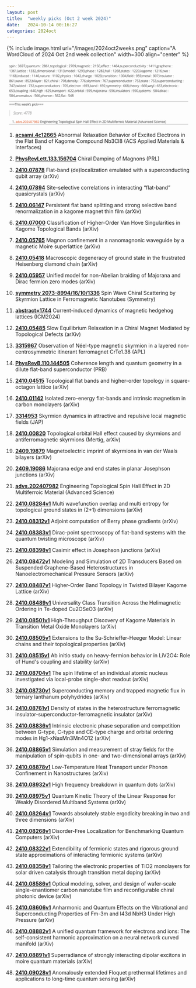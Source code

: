 ```yaml
---
layout: post
title:  "weekly picks (Oct 2 week 2024)"
date:   2024-10-14 00:16:27
categories: 2024oct
---
```



{% include image.html url="/images/2024oct2weeks.png" caption="A WordCloud of 2024 Oct 2nd week collection" width=300 align="center" %}

<img src="/images/2024oct2weeks-pick.png">





1. **[acsami.4c12665](https://pubs.acs.org/doi/full/10.1021/acsami.4c12665)** Abnormal Relaxation Behavior of Excited Electrons in the Flat Band of Kagome Compound Nb3Cl8 (ACS Applied Materials & Interfaces)



1. **[PhysRevLett.133.156704](https://journals.aps.org/prl/abstract/10.1103/PhysRevLett.133.156704)** Chiral Damping of Magnons (PRL)


1. **[2410.07878](https://arxiv.org/pdf/2410.07878)** Flat-band (de)localization emulated with a superconducting qubit array (arXiv)




1. **[2410.07894](https://arxiv.org/pdf/2410.07894)** Site-selective correlations in interacting “flat-band” quasicrystals (arXiv)


1. **[2410.06147](https://arxiv.org/pdf/2410.06147)** Persistent flat band splitting and strong selective band renormalization in a kagome magnet thin film (arXiv)


1. **[2410.07000](https://arxiv.org/pdf/2410.07000)** Classification of Higher-Order Van Hove Singularities in Kagome Topological Bands (arXiv)


1. **[2410.05765](https://arxiv.org/pdf/2410.05765)** Magnon confinement in a nanomagnonic waveguide by a magnetic Moire superlattice (arXiv)


1. **[2410.05418](https://arxiv.org/pdf/2410.05418)** Macroscopic degeneracy of ground state in the frustrated Heisenberg diamond chain (arXiv)


1. **[2410.05957](https://arxiv.org/pdf/2410.05957)** Unified model for non-Abelian braiding of Majorana and Dirac fermion zero modes (arXiv)


1. **[symmetry 2073-8994/16/10/1336](https://www.mdpi.com/2073-8994/16/10/1336)** Spin Wave Chiral Scattering by Skyrmion Lattice in Ferromagnetic Nanotubes (Symmetry)


1. **[abstract=1744](https://www.mitcongressi.it/abstracts-new/inc/make_pdf_abstract.php?IDabstract=1744)** Current-induced dynamics of magnetic hedgehog lattices (ICM2024)


1. **[2410.05485](https://arxiv.org/abs/2410.05485)** Slow Equilibrium Relaxation in a Chiral Magnet Mediated by Topological Defects (arXiv)

1. **[3315967](https://pubs.aip.org/aip/apl/article/125/15/152402/3315967)** Observation of Néel-type magnetic skyrmion in a layered non-centrosymmetric itinerant ferromagnet CrTe1.38 (APL)


1. **[PhysRevB.110.144505](https://journals.aps.org/prb/abstract/10.1103/PhysRevB.110.144505)** Coherence length and quantum geometry in a dilute flat-band superconductor (PRB)


1. **[2410.04515](https://arxiv.org/pdf/2410.04515)** Topological flat bands and higher-order topology in square-octagon lattice (arXiv)


1. **[2410.01142](https://arxiv.org/pdf/2410.01142)** Isolated zero-energy flat-bands and intrinsic magnetism in carbon monolayers (arXiv)



1. **[3314953](https://pubs.aip.org/aip/jap/article/136/13/135302/3314953)** Skyrmion dynamics in attractive and repulsive local magnetic fields (JAP)

1. **[2410.00820](https://arxiv.org/pdf/2410.00820)** Topological orbital Hall effect caused by skyrmions and antiferromagnetic skyrmions (Mertig, arXiv)


1. **[2409.19879](https://arxiv.org/pdf/2409.19879)** Magnetoelectric imprint of skyrmions in van der Waals bilayers (arXiv)


1. **[2409.19086](https://arxiv.org/pdf/2409.19086)** Majorana edge and end states in planar Josephson junctions (arXiv)


1. **[advs.202407982](https://onlinelibrary.wiley.com/doi/pdf/10.1002/advs.202407982)** Engineering Topological Spin Hall Effect in 2D Multiferroic Material (Advanced Science)










1. **[2410.08284v1](https://arxiv.org/abs/2410.08284)** Multi wavefunction overlap and multi entropy for topological ground states in (2+1) dimensions (arXiv)

1. **[2410.08312v1](https://arxiv.org/abs/2410.08312)** Adjoint computation of Berry phase gradients (arXiv)

1. **[2410.08383v1](https://arxiv.org/abs/2410.08383)** Dirac-point spectroscopy of flat-band systems with the quantum twisting microscope (arXiv)

1. **[2410.08398v1](https://arxiv.org/abs/2410.08398)** Casimir effect in Josephson junctions (arXiv)

1. **[2410.08472v1](https://arxiv.org/abs/2410.08472)** Modeling and Simulation of 2D Transducers Based on Suspended Graphene-Based Heterostructures in Nanoelectromechanical Pressure Sensors (arXiv)

1. **[2410.08487v1](https://arxiv.org/abs/2410.08487)** Higher-Order Band Topology in Twisted Bilayer Kagome Lattice (arXiv)

1. **[2410.08489v1](https://arxiv.org/abs/2410.08489)** Universality Class Transition Across the Helimagnetic Ordering in Te-doped Cu2OSeO3 (arXiv)

1. **[2410.08501v1](https://arxiv.org/abs/2410.08501)** High-Throughput Discovery of Kagome Materials in Transition Metal Oxide Monolayers (arXiv)

1. **[2410.08505v1](https://arxiv.org/abs/2410.08505)** Extensions to the Su-Schrieffer-Heeger Model: Linear chains and their topological properties (arXiv)

1. **[2410.08515v1](https://arxiv.org/abs/2410.08515)** Ab initio study on heavy-fermion behavior in LiV2O4: Role of Hund's coupling and stability (arXiv)

1. **[2410.08704v1](https://arxiv.org/abs/2410.08704)** The spin lifetime of an individual atomic nucleus investigated via local-probe single-shot readout (arXiv)

1. **[2410.08730v1](https://arxiv.org/abs/2410.08730)** Superconducting memory and trapped magnetic flux in ternary lanthanum polyhydrides (arXiv)

1. **[2410.08761v1](https://arxiv.org/abs/2410.08761)** Density of states in the heterostructure ferromagnetic insulator-superconductor-ferromagnetic insulator (arXiv)

1. **[2410.08836v1](https://arxiv.org/abs/2410.08836)** Intrinsic electronic phase separation and competition between G-type, C-type and CE-type charge and orbital ordering modes in Hg1-xNaxMn3Mn4O12 (arXiv)

1. **[2410.08865v1](https://arxiv.org/abs/2410.08865)** Simulation and measurement of stray fields for the manipulation of spin-qubits in one- and two-dimensional arrays (arXiv)

1. **[2410.08878v1](https://arxiv.org/abs/2410.08878)** Low-Temperature Heat Transport under Phonon Confinement in Nanostructures (arXiv)

1. **[2410.08932v1](https://arxiv.org/abs/2410.08932)** High frequency breakdown in quantum dots (arXiv)

1. **[2410.08975v1](https://arxiv.org/abs/2410.08975)** Quantum Kinetic Theory of the Linear Response for Weakly Disordered Multiband Systems (arXiv)

1. **[2410.08264v1](https://arxiv.org/abs/2410.08264)** Towards absolutely stable ergodicity breaking in two and three dimensions (arXiv)

1. **[2410.08268v1](https://arxiv.org/abs/2410.08268)** Disorder-Free Localization for Benchmarking Quantum Computers (arXiv)

1. **[2410.08322v1](https://arxiv.org/abs/2410.08322)** Extendibility of fermionic states and rigorous ground state approximations of interacting fermionic systems (arXiv)

1. **[2410.08358v1](https://arxiv.org/abs/2410.08358)** Tailoring the electronic properties of TiO2 monolayers for solar driven catalysis through transition metal doping (arXiv)

1. **[2410.08586v1](https://arxiv.org/abs/2410.08586)** Optical modeling, solver, and design of wafer-scale single-enantiomer carbon nanotube film and reconfigurable chiral photonic device (arXiv)

1. **[2410.08606v1](https://arxiv.org/abs/2410.08606)** Anharmonic and Quantum Effects on the Vibrational and Superconducting Properties of Fm-3m and I43d NbH3 Under High Pressure (arXiv)

1. **[2410.08882v1](https://arxiv.org/abs/2410.08882)** A unified quantum framework for electrons and ions: The self-consistent harmonic approximation on a neural network curved manifold (arXiv)

1. **[2410.08891v1](https://arxiv.org/abs/2410.08891)** Superradiance of strongly interacting dipolar excitons in moire quantum materials (arXiv)

1. **[2410.09028v1](https://arxiv.org/abs/2410.09028)** Anomalously extended Floquet prethermal lifetimes and applications to long-time quantum sensing (arXiv)








